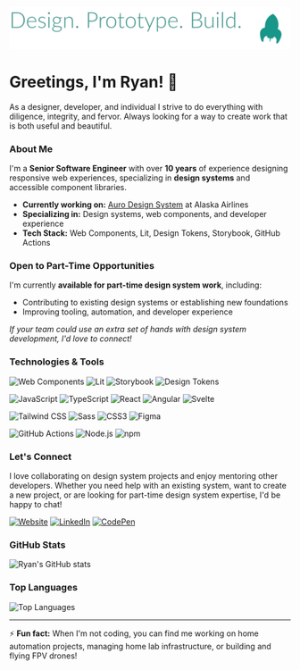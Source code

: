![Design. Prototype. Build.](./banner.png)

# Greetings, I'm Ryan! 👋

As a designer, developer, and individual I strive to do everything with diligence, integrity, and fervor. Always looking for a way to create work that is both useful and beautiful.

### About Me

I'm a **Senior Software Engineer** with over **10 years** of experience designing responsive web experiences, specializing in **design systems** and accessible component libraries.

- **Currently working on:** [Auro Design System](https://auro.alaskaair.com) at Alaska Airlines
- **Specializing in:** Design systems, web components, and developer experience
- **Tech Stack:** Web Components, Lit, Design Tokens, Storybook, GitHub Actions

### Open to Part-Time Opportunities

I'm currently **available for part-time design system work**, including:
- Contributing to existing design systems or establishing new foundations
- Improving tooling, automation, and developer experience

*If your team could use an extra set of hands with design system development, I'd love to connect!*


### Technologies & Tools

![Web Components](https://img.shields.io/badge/Web_Components-29ABE2?style=for-the-badge&logo=webcomponents.org&logoColor=white)
![Lit](https://img.shields.io/badge/Lit-324FFF?style=for-the-badge&logo=lit&logoColor=white)
![Storybook](https://img.shields.io/badge/Storybook-FF4785?style=for-the-badge&logo=storybook&logoColor=white)
![Design Tokens](https://img.shields.io/badge/Design_Tokens-FF6900?style=for-the-badge&logo=figma&logoColor=white)

![JavaScript](https://img.shields.io/badge/JavaScript-F7DF1E?style=for-the-badge&logo=javascript&logoColor=black)
![TypeScript](https://img.shields.io/badge/TypeScript-007ACC?style=for-the-badge&logo=typescript&logoColor=white)
![React](https://img.shields.io/badge/React-20232A?style=for-the-badge&logo=react&logoColor=61DAFB)
![Angular](https://img.shields.io/badge/Angular-DD0031?style=for-the-badge&logo=angular&logoColor=white)
![Svelte](https://img.shields.io/badge/Svelte-FF3E00?style=for-the-badge&logo=svelte&logoColor=white)

![Tailwind CSS](https://img.shields.io/badge/Tailwind_CSS-38B2AC?style=for-the-badge&logo=tailwind-css&logoColor=white)
![Sass](https://img.shields.io/badge/Sass-CC6699?style=for-the-badge&logo=sass&logoColor=white)
![CSS3](https://img.shields.io/badge/CSS3-1572B6?style=for-the-badge&logo=css3&logoColor=white)
![Figma](https://img.shields.io/badge/Figma-F24E1E?style=for-the-badge&logo=figma&logoColor=white)

![GitHub Actions](https://img.shields.io/badge/GitHub_Actions-2088FF?style=for-the-badge&logo=github-actions&logoColor=white)
![Node.js](https://img.shields.io/badge/Node.js-43853D?style=for-the-badge&logo=node.js&logoColor=white)
![npm](https://img.shields.io/badge/npm-CB3837?style=for-the-badge&logo=npm&logoColor=white)

### Let's Connect

I love collaborating on design system projects and enjoy mentoring other developers. Whether you need help with an existing system, want to create a new project, or are looking for part-time design system expertise, I'd be happy to chat!

[![Website](https://img.shields.io/badge/Website-ryanmenner.com-blue?style=for-the-badge&logo=globe)](https://ryanmenner.com)
[![LinkedIn](https://img.shields.io/badge/LinkedIn-0077B5?style=for-the-badge&logo=linkedin&logoColor=white)](https://linkedin.com/in/ryanmenner)
[![CodePen](https://img.shields.io/badge/CodePen-000000?style=for-the-badge&logo=codepen&logoColor=white)](https://codepen.io/rmenner)

### GitHub Stats

![Ryan's GitHub stats](https://github-readme-stats.vercel.app/api?username=rmenner&show_icons=true&theme=dark&hide_border=true)

### Top Languages

![Top Languages](https://github-readme-stats.vercel.app/api/top-langs/?username=rmenner&layout=compact&theme=dark&hide_border=true)

---

⚡ **Fun fact:** When I'm not coding, you can find me working on home automation projects, managing home lab infrastructure, or building and flying FPV drones!
